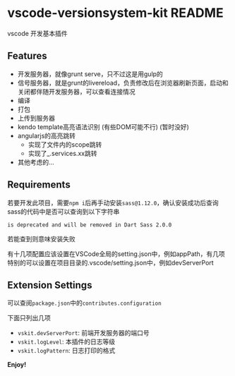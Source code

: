 # vscode-versionsystem-kit README

vscode 开发基本插件

## Features

- 开发服务器，就像grunt serve，只不过这是用gulp的
- 信号服务器，就是grunt的livereload，负责修改后在浏览器刷新页面，启动和关闭都伴随开发服务器，可以查看连接情况
- 编译
- 打包
- 上传到服务器
- kendo template高亮语法识别 (有些DOM可能不行) (暂时没好)
- angularjs的高亮跳转
    - 实现了文件内的scope跳转
    - 实现了_.services.xx跳转
- 其他考虑的...

## Requirements

若要开发此项目，需要`npm i`后再手动安装`sass@1.12.0`，确认安装成功后查询sass的代码中是否可以查询到以下字符串
```
is deprecated and will be removed in Dart Sass 2.0.0
```
若能查到则意味安装失败

有十几项配置应该设置在VSCode全局的setting.json中，例如appPath，有几项特别的可以设置在项目目录的.vscode/setting.json中，例如devServerPort

## Extension Settings

可以查阅`package.json`中的`contributes.configuration`

下面只列出几项

* `vskit.devServerPort`: 前端开发服务器的端口号
* `vskit.logLevel`: 本插件的日志等级
* `vskit.logPattern`: 日志打印的格式

**Enjoy!**
